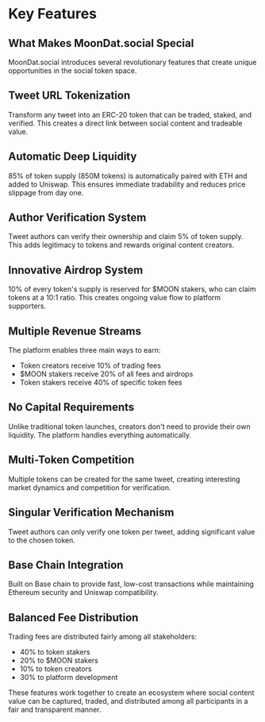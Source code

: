 # Key Features

## What Makes MoonDat.social Special

MoonDat.social introduces several revolutionary features that create unique opportunities in the social token space.

## Tweet URL Tokenization

Transform any tweet into an ERC-20 token that can be traded, staked, and verified. This creates a direct link between social content and tradeable value.

## Automatic Deep Liquidity

85% of token supply (850M tokens) is automatically paired with ETH and added to Uniswap. This ensures immediate tradability and reduces price slippage from day one.

## Author Verification System

Tweet authors can verify their ownership and claim 5% of token supply. This adds legitimacy to tokens and rewards original content creators.

## Innovative Airdrop System

10% of every token's supply is reserved for $MOON stakers, who can claim tokens at a 10:1 ratio. This creates ongoing value flow to platform supporters.

## Multiple Revenue Streams

The platform enables three main ways to earn:
- Token creators receive 10% of trading fees
- $MOON stakers receive 20% of all fees and airdrops
- Token stakers receive 40% of specific token fees

## No Capital Requirements

Unlike traditional token launches, creators don't need to provide their own liquidity. The platform handles everything automatically.

## Multi-Token Competition

Multiple tokens can be created for the same tweet, creating interesting market dynamics and competition for verification.

## Singular Verification Mechanism

Tweet authors can only verify one token per tweet, adding significant value to the chosen token.

## Base Chain Integration

Built on Base chain to provide fast, low-cost transactions while maintaining Ethereum security and Uniswap compatibility.

## Balanced Fee Distribution

Trading fees are distributed fairly among all stakeholders:
- 40% to token stakers
- 20% to $MOON stakers
- 10% to token creators
- 30% to platform development

These features work together to create an ecosystem where social content value can be captured, traded, and distributed among all participants in a fair and transparent manner.